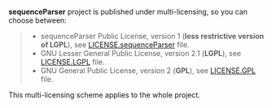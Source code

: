 **sequenceParser** project is published under multi-licensing, so you can choose between:
>* sequenceParser Public License, version 1 (**less restrictive version of LGPL**), see [LICENSE.sequenceParser](LICENSE.sequenceParser) file.
>* GNU Lesser General Public License, version 2.1 (**LGPL**), see [LICENSE.LGPL](LICENSE.LGPL) file.
>* GNU General Public License, version 2 (**GPL**), see [LICENSE.GPL](LICENSE.GPL) file.

This multi-licensing scheme applies to the whole project.
